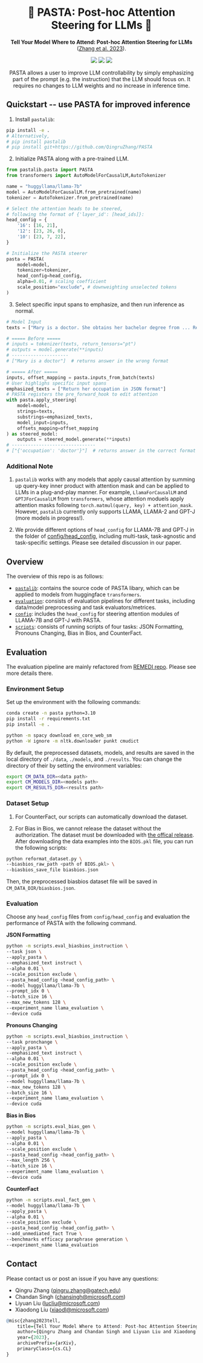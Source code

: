 <h1 align="center"> 🍝 PASTA: Post-hoc Attention Steering for LLMs 🍝 </h1>
<p align="center"> <b>Tell Your Model Where to Attend: Post-hoc Attention Steering for LLMs</b> (<a href="https://arxiv.org/abs/2310.14034">Zhang et al. 2023</a>). 
</p>

<p align="center">
  <img src="https://img.shields.io/badge/license-mit-blue.svg">
  <img src="https://img.shields.io/badge/python-3.7+-blue">
  <img src="https://img.shields.io/pypi/v/pastalib?color=green">  
</p>  

<p align="center"> PASTA allows a user to improve LLM controllability by simply emphasizing part of the prompt (e.g. the instruction) that the LLM should focus on. It requires no changes to LLM weights and no increase in inference time.
</p>

## Quickstart -- use PASTA for improved inference

1. Install `pastalib`:

```bash
pip install -e .
# Alternatively,  
# pip install pastalib
# pip install git+https://github.com/QingruZhang/PASTA
```

2. Initialize PASTA along with a pre-trained LLM.
 
```python
from pastalib.pasta import PASTA 
from transformers import AutoModelForCausalLM,AutoTokenizer

name = "huggyllama/llama-7b"
model = AutoModelForCausalLM.from_pretrained(name)
tokenizer = AutoTokenizer.from_pretrained(name)

# Select the attention heads to be steered, 
# following the format of {'layer_id': [head_ids]}: 
head_config = {
    '16': [16, 21],
    '12': [23, 26, 0],
    '10': [23, 7, 22],
}

# Initialize the PASTA steerer
pasta = PASTA(
    model=model,
    tokenizer=tokenizer,
    head_config=head_config, 
    alpha=0.01, # scaling coefficient
    scale_position="exclude", # downweighting unselected tokens
)
```

3. Select specific input spans to emphasize, and then run inference as normal.

```python
# Model Input 
texts = ["Mary is a doctor. She obtains her bachelor degree from ... Return her occupation in JSON format."]

# ===== Before =====
# inputs = tokenizer(texts, return_tensors="pt")
# outputs = model.generate(**inputs)
# ---------------------
# ["Mary is a doctor"]  # returns answer in the wrong format

# ===== After =====
inputs, offset_mapping = pasta.inputs_from_batch(texts)
# User highlighs specific input spans
emphasized_texts = ["Return her occupation in JSON format"]
# PASTA registers the pre_forward_hook to edit attention
with pasta.apply_steering(
    model=model, 
    strings=texts, 
    substrings=emphasized_texts, 
    model_input=inputs, 
    offsets_mapping=offset_mapping
) as steered_model: 
    outputs = steered_model.generate(**inputs)
# -------------------------------
# ["{'occupation': 'doctor'}"]  # returns answer in the correct format
```

### Additional Note 

1. `pastalib` works with any models that apply causal attention by summing up query-key inner product with attention mask and can be applied to LLMs in a plug-and-play manner. For example, `LlamaForCausalLM` and `GPTJForCausalLM` from `transformers`, whose attention moduels apply attention masks following `torch.matmul(query, key) + attention_mask`. However, `pastalib` currently only supports LLAMA, LLAMA-2 and GPT-J (more models in progress!). 

2. We provide different options of `head_config` for LLAMA-7B and GPT-J in the folder of [config/head_config](config/head_config), including multi-task, task-agnostic and task-specific settings. Please see detailed discussion in our paper. 

## Overview

The overview of this repo is as follows: 

* [`pastalib`](pastalib): contains the source code of PASTA libary, which can be applied to models from huggingface `transformers`.  
* [`evaluation`](evaluation): consists of evaluation pipelines for different tasks, including data/model preprocessing and task evaluators/metrices. 
* [`config`](config): includes the `head_config` for steering attention modules of LLAMA-7B and GPT-J with PASTA. 
* [`scripts`](scripts): consists of running scripts of four tasks: JSON Formatting, Pronouns Changing, Bias in Bios, and CounterFact. 

## Evaluation 

The evaluation pipeline are mainly refactored from [REMEDI repo](https://github.com/evandez/REMEDI). Please see more details there. 

### Environment Setup 

Set up the environment with the following commands: 
```bash
conda create -n pasta python=3.10 
pip install -r requirements.txt 
pip install -e . 

python -m spacy download en_core_web_sm
python -W ignore -m nltk.downloader punkt cmudict
```

By default, the preprocessed datasets, models, and results are saved in the local directory of `./data`, `./models`, and `./results`. You can change the directory of their by setting the environment variables: 
```bash 
export CM_DATA_DIR=<data path> 
export CM_MODELS_DIR=<models path>
export CM_RESULTS_DIR=<results path>
```

### Dataset Setup

1. For CounterFact, our scripts can automatically download the dataset. 

2. For Bias in Bios, we cannot release the dataset without the authorization. The dataset must be downloaded with [the offical release](https://github.com/microsoft/biosbias). After downloading the data examples into the `BIOS.pkl` file, you can run the following scripts: 
```bash
python reformat_dataset.py \
--biasbios_raw_path <path of BIOS.pkl> \
--biasbios_save_file biasbios.json 
```

Then, the preprocessed biasbios dataset file will be saved in `CM_DATA_DIR/biasbios.json`.  

### Evaluation 

Choose any `head_config` files from `config/head_config` and evaluation the performance of PASTA with the following command. 

**JSON Formatting**

```bash
python -m scripts.eval_biasbios_instruction \
--task json \
--apply_pasta \
--emphasized_text instruct \
--alpha 0.01 \
--scale_position exclude \
--pasta_head_config <head_config_path> \
--model huggyllama/llama-7b \
--prompt_idx 0 \
--batch_size 16 \
--max_new_tokens 128 \
--experiment_name llama_evaluation \
--device cuda 
```

**Pronouns Changing**

```bash 
python -m scripts.eval_biasbios_instruction \
--task pronchange \
--apply_pasta \
--emphasized_text instruct \
--alpha 0.01 \
--scale_position exclude \
--pasta_head_config <head_config_path> \
--prompt_idx 0 \
--model huggyllama/llama-7b \
--max_new_tokens 128 \
--batch_size 16 \
--experiment_name llama_evaluation \
--device cuda 
```

**Bias in Bios**

```bash 
python -m scripts.eval_bias_gen \
--model huggyllama/llama-7b \
--apply_pasta \
--alpha 0.01 \
--scale_position exclude \
--pasta_head_config <head_config_path> \
--max_length 256 \
--batch_size 16 \
--experiment_name llama_evaluation \
--device cuda 
```

**CounterFact**

```bash 
python -m scripts.eval_fact_gen \
--model huggyllama/llama-7b \
--apply_pasta \
--alpha 0.01 \
--scale_position exclude \
--pasta_head_config <head_config_path> \
--add_unmediated_fact True \
--benchmarks efficacy paraphrase generation \
--experiment_name llama_evaluation
```


## Contact

Please contact us or post an issue if you have any questions: 

* Qingru Zhang (qingru.zhang@gatech.edu) 
* Chandan Singh (chansingh@microsoft.com)
* Liyuan Liu (lucliu@microsoft.com) 
* Xiaodong Liu (xiaodl@microsoft.com)


```r
@misc{zhang2023tell,
    title={Tell Your Model Where to Attend: Post-hoc Attention Steering for LLMs},
    author={Qingru Zhang and Chandan Singh and Liyuan Liu and Xiaodong Liu and Bin Yu and Jianfeng Gao and Tuo Zhao},
    year={2023},
    archivePrefix={arXiv},
    primaryClass={cs.CL}
}
```



